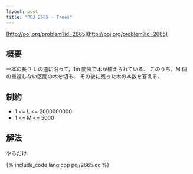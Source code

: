 ```yaml
---
layout: post
title: "POJ 2665 - Trees"
---
```

[http://poj.org/problem?id=2665](http://poj.org/problem?id=2665)

## 概要
一本の長さ L の道に沿って，1m 間隔で木が植えられている．
このうち，M 個の重複しない区間の木を切る．
その後に残った木の本数を答える．

## 制約
- 1 <= L <= 2000000000
- 1 <= M <= 5000

## 解法
やるだけ．

{% include_code lang:cpp poj/2665.cc %}
